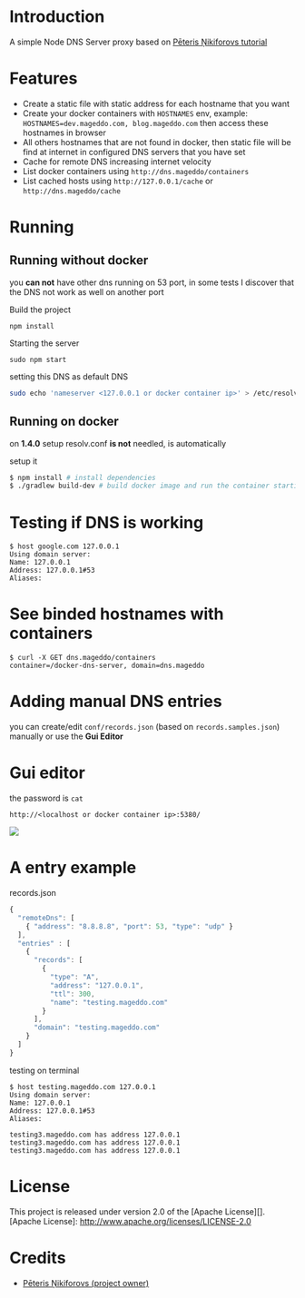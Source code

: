 # Introduction

A simple Node DNS Server proxy based on [Pēteris Ņikiforovs tutorial](https://peteris.rocks/blog/dns-proxy-server-in-node-js-with-ui/)

# Features
* Create a static file with static address for each hostname that you want
* Create your docker containers with `HOSTNAMES` env, example: `HOSTNAMES=dev.mageddo.com, blog.mageddo.com` then access these hostnames in browser
* All others hostnames that are not found in docker, then static file will be find at internet in configured DNS servers that you have set
* Cache for remote DNS increasing internet velocity
* List docker containers using `http://dns.mageddo/containers`
* List cached hosts using `http://127.0.0.1/cache` or `http://dns.mageddo/cache`


# Running

## Running without docker

you **can not** have other dns running on 53 port, in some tests I discover that the DNS not work as well on another port

Build the project 

	npm install

Starting the server 

	sudo npm start

setting this DNS as default DNS

```bash
sudo echo 'nameserver <127.0.0.1 or docker container ip>' > /etc/resolv.conf
```

## Running on docker

on **1.4.0** setup resolv.conf **is not** needled, is automatically

setup it

```bash
$ npm install # install dependencies
$ ./gradlew build-dev # build docker image and run the container starting the app
```

# Testing if DNS is working

	$ host google.com 127.0.0.1
	Using domain server:
	Name: 127.0.0.1
	Address: 127.0.0.1#53
	Aliases:


# See binded hostnames with containers

	$ curl -X GET dns.mageddo/containers
	container=/docker-dns-server, domain=dns.mageddo

# Adding manual DNS entries

you can create/edit `conf/records.json` (based on `records.samples.json`) manually or use the **Gui Editor**

# Gui editor

the password is `cat`

	http://<localhost or docker container ip>:5380/
	
![](https://peteris.rocks/blog/dns-proxy-server-in-node-js-with-ui/dns.png)

# A entry example

records.json

```javascript
{
  "remoteDns": [
    { "address": "8.8.8.8", "port": 53, "type": "udp" }
  ],
  "entries" : [
    {
      "records": [
        {
          "type": "A",
          "address": "127.0.0.1",
          "ttl": 300,
          "name": "testing.mageddo.com"
        }
      ],
      "domain": "testing.mageddo.com"
    }
  ]
}
```

testing on terminal 

	$ host testing.mageddo.com 127.0.0.1
	Using domain server:
	Name: 127.0.0.1
	Address: 127.0.0.1#53
	Aliases: 

	testing3.mageddo.com has address 127.0.0.1
	testing3.mageddo.com has address 127.0.0.1
	testing3.mageddo.com has address 127.0.0.1

# License

This project is released under version 2.0 of the [Apache License][].
[Apache License]: http://www.apache.org/licenses/LICENSE-2.0

# Credits
* [Pēteris Ņikiforovs (project owner)](https://peteris.rocks/)
